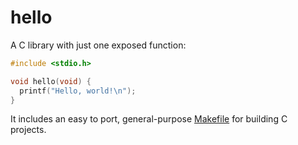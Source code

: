 # hello

A C library with just one exposed function:
```c
#include <stdio.h>

void hello(void) {
  printf("Hello, world!\n");
}
```

It includes an easy to port, general-purpose [Makefile](Makefile) for building C projects.
